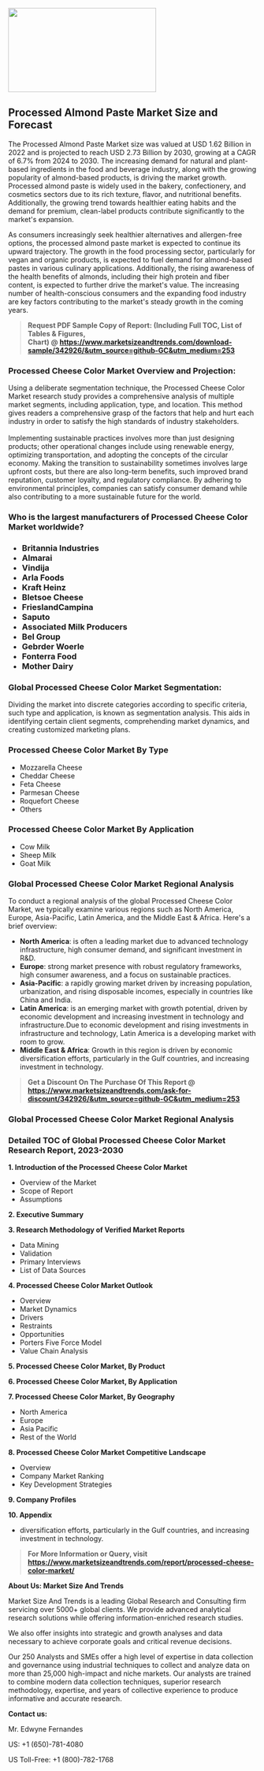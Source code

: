 <p><img class="alignnone size-medium wp-image-20088" src="https://ffe5etoiles.com/wp-content/uploads/2024/12/MST1-300x171.png" alt="" width="300" height="171" /></p><h2>Processed Almond Paste Market Size and Forecast</h2><p>The Processed Almond Paste Market size was valued at USD 1.62 Billion in 2022 and is projected to reach USD 2.73 Billion by 2030, growing at a CAGR of 6.7% from 2024 to 2030. The increasing demand for natural and plant-based ingredients in the food and beverage industry, along with the growing popularity of almond-based products, is driving the market growth. Processed almond paste is widely used in the bakery, confectionery, and cosmetics sectors due to its rich texture, flavor, and nutritional benefits. Additionally, the growing trend towards healthier eating habits and the demand for premium, clean-label products contribute significantly to the market's expansion.</p><p>As consumers increasingly seek healthier alternatives and allergen-free options, the processed almond paste market is expected to continue its upward trajectory. The growth in the food processing sector, particularly for vegan and organic products, is expected to fuel demand for almond-based pastes in various culinary applications. Additionally, the rising awareness of the health benefits of almonds, including their high protein and fiber content, is expected to further drive the market's value. The increasing number of health-conscious consumers and the expanding food industry are key factors contributing to the market's steady growth in the coming years.</p></p><blockquote id="" class=""><strong>Request PDF Sample Copy of Report: (Including Full TOC, List of Tables &amp; Figures, Chart)&nbsp;@&nbsp;<strong><a href="https://www.marketsizeandtrends.com/download-sample/342926/&utm_source=github-GC&utm_medium=253" target="_blank">https://www.marketsizeandtrends.com/download-sample/342926/&utm_source=github-GC&utm_medium=253</a></strong></strong></blockquote><h3 id="" class="">Processed Cheese Color Market&nbsp;Overview and Projection:</h3><p id="" class="">Using a deliberate segmentation technique, the Processed Cheese Color Market research study provides a comprehensive analysis of multiple market segments, including application, type, and location. This method gives readers a comprehensive grasp of the factors that help and hurt each industry in order to satisfy the high standards of industry stakeholders. <br /> <br />Implementing sustainable practices involves more than just designing products; other operational changes include using renewable energy, optimizing transportation, and adopting the concepts of the circular economy. Making the transition to sustainability sometimes involves large upfront costs, but there are also long-term benefits, such improved brand reputation, customer loyalty, and regulatory compliance. By adhering to environmental principles, companies can satisfy consumer demand while also contributing to a more sustainable future for the world.</p><h3 id="" class="">Who is the largest manufacturers of&nbsp;Processed Cheese Color Market worldwide?</h3><h3 class=""><p><ul><li>Britannia Industries </li><li> Almarai </li><li> Vindija </li><li> Arla Foods </li><li> Kraft Heinz </li><li> Bletsoe Cheese </li><li> FrieslandCampina </li><li> Saputo </li><li> Associated Milk Producers </li><li> Bel Group </li><li> Gebrder Woerle </li><li> Fonterra Food </li><li> Mother Dairy</li></ul></p></h3><h3 id="" class="">Global&nbsp;Processed Cheese Color Market Segmentation:</h3><p id="" class="">Dividing the market into discrete categories according to specific criteria, such type and application, is known as segmentation analysis. This aids in identifying certain client segments, comprehending market dynamics, and creating customized marketing plans.</p><h3 id="" class="">Processed Cheese Color Market&nbsp;By Type</h3><p><p><ul><li>Mozzarella Cheese</li><li> Cheddar Cheese</li><li> Feta Cheese</li><li> Parmesan Cheese</li><li> Roquefort Cheese</li><li> Others</p></li></ul></p></p><h3 id="" class="">Processed Cheese Color Market&nbsp;By Application</h3><p class=""><p><ul><li>Cow Milk</li><li> Sheep Milk</li><li> Goat Milk</li></ul></p></p><h3 id="" class="">Global Processed Cheese Color Market Regional Analysis</h3><p id="" class="">To conduct a regional analysis of the global Processed Cheese Color Market, we typically examine various regions such as North America, Europe, Asia-Pacific, Latin America, and the Middle East &amp; Africa. Here's a brief overview:</p><ul><li><strong>North America</strong>: is often a leading market due to advanced technology infrastructure, high consumer demand, and significant investment in R&amp;D.</li><li><strong>Europe</strong>: strong market presence with robust regulatory frameworks, high consumer awareness, and a focus on sustainable practices.</li><li><strong>Asia-Pacific</strong>: a rapidly growing market driven by increasing population, urbanization, and rising disposable incomes, especially in countries like China and India.</li><li><strong>Latin America</strong>: is an emerging market with growth potential, driven by economic development and increasing investment in technology and infrastructure.Due to economic development and rising investments in infrastructure and technology, Latin America is a developing market with room to grow.</li><li><strong>Middle East &amp; Africa</strong>: Growth in this region is driven by economic diversification efforts, particularly in the Gulf countries, and increasing investment in technology.</li></ul><blockquote id="" class=""><strong>Get a Discount On The Purchase Of This Report @ <strong><a href="https://www.marketsizeandtrends.com/ask-for-discount/342926/&utm_source=github-GC&utm_medium=253" target="_blank">https://www.marketsizeandtrends.com/ask-for-discount/342926/&utm_source=github-GC&utm_medium=253</a></strong></strong></blockquote><h3 id="" class="">Global Processed Cheese Color Market Regional Analysis</h3><h3 id="" class="">Detailed TOC of Global Processed Cheese Color Market Research Report, 2023-2030</h3><p id="" class=""><strong>1. Introduction of the Processed Cheese Color Market</strong></p><ul><li>Overview of the Market</li><li>Scope of Report</li><li>Assumptions</li></ul><p id="" class=""><strong>2. Executive Summary</strong></p><p id="" class=""><strong>3. Research Methodology of Verified Market Reports</strong></p><ul><li>Data Mining</li><li>Validation</li><li>Primary Interviews</li><li>List of Data Sources</li></ul><p id="" class=""><strong>4. Processed Cheese Color Market Outlook</strong></p><ul><li>Overview</li><li>Market Dynamics</li><li>Drivers</li><li>Restraints</li><li>Opportunities</li><li>Porters Five Force Model</li><li>Value Chain Analysis</li></ul><p id="" class=""><strong>5. Processed Cheese Color Market, By Product</strong></p><p id="" class=""><strong>6. Processed Cheese Color Market, By Application</strong></p><p id="" class=""><strong>7. Processed Cheese Color Market, By Geography</strong></p><ul><li>North America</li><li>Europe</li><li>Asia Pacific</li><li>Rest of the World</li></ul><p id="" class=""><strong>8. Processed Cheese Color Market Competitive Landscape</strong></p><ul><li>Overview</li><li>Company Market Ranking</li><li>Key Development Strategies</li></ul><p id="" class=""><strong>9. Company Profiles</strong></p><p id="" class=""><strong>10. Appendix</strong></p><ul><li>diversification efforts, particularly in the Gulf countries, and increasing investment in technology.</li></ul><blockquote id="" class=""><strong>For More Information or Query, visit <strong><strong><a href="https://www.marketsizeandtrends.com/report/processed-cheese-color-market/" target="_blank">https://www.marketsizeandtrends.com/report/processed-cheese-color-market/</a></strong></strong></strong></blockquote><p id="" class=""><strong>About Us: Market Size And Trends</strong></p><p id="" class="">Market Size And Trends is a leading Global Research and Consulting firm servicing over 5000+ global clients. We provide advanced analytical research solutions while offering information-enriched research studies.</p><p id="" class="">We also offer insights into strategic and growth analyses and data necessary to achieve corporate goals and critical revenue decisions.</p><p id="" class="">Our 250 Analysts and SMEs offer a high level of expertise in data collection and governance using industrial techniques to collect and analyze data on more than 25,000 high-impact and niche markets. Our analysts are trained to combine modern data collection techniques, superior research methodology, expertise, and years of collective experience to produce informative and accurate research.</p><p id="" class=""><strong>Contact us:</strong></p><p id="" class="">Mr. Edwyne Fernandes</p><p id="" class="">US: +1 (650)-781-4080</p><p id="" class="">US Toll-Free: +1 (800)-782-1768</p>
